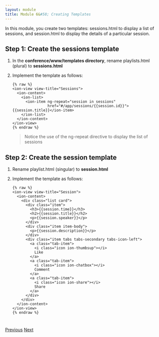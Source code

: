 ```yaml
---
layout: module
title: Module 6&#58; Creating Templates
---
```

In this module, you create two templates: sessions.html to display a list of sessions, 
and session.html to display the details of a particular session.

## Step 1: Create the sessions template

1. In the **conference/www/templates directory**, rename playlists.html (plural) to **sessions.html**

1. Implement the template as follows:

    ```
    {% raw %}
    <ion-view view-title="Sessions">
      <ion-content>
        <ion-list>
          <ion-item ng-repeat="session in sessions"
                    href="#/app/sessions/{{session.id}}">{{session.title}}</ion-item>
        </ion-list>
      </ion-content>
    </ion-view>
    {% endraw %}
    ```

    > Notice the use of the ng-repeat directive to display the list of sessions


## Step 2: Create the session template

1. Rename playlist.html (singular) to **session.html**
 
1. Implement the template as follows:

    ```
    {% raw %}
    <ion-view view-title="Session">
      <ion-content>
        <div class="list card">
          <div class="item">
            <h3>{{session.time}}</h3>
            <h2>{{session.title}}</h2>
            <p>{{session.speaker}}</p>
          </div>
          <div class="item item-body">
            <p>{{session.description}}</p>
          </div>
          <div class="item tabs tabs-secondary tabs-icon-left">
            <a class="tab-item">
              <i class="icon ion-thumbsup"></i>
              Like
            </a>
            <a class="tab-item">
              <i class="icon ion-chatbox"></i>
              Comment
            </a>
            <a class="tab-item">
              <i class="icon ion-share"></i>
              Share
            </a>
          </div>
        </div>
      </ion-content>
    </ion-view>
    {% endraw %}
    ```
  
<div class="row" style="margin-top:40px;">
<div class="col-sm-12">
<a href="create-angular-controller.html" class="btn btn-default"><i class="glyphicon glyphicon-chevron-left"></i> 
Previous</a>
<a href="angular-ui-router.html" class="btn btn-default pull-right">Next <i class="glyphicon 
glyphicon-chevron-right"></i></a>
</div>
</div>


